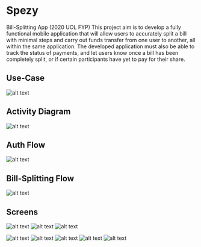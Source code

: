 # Spezy
Bill-Splitting App (2020 UOL FYP)
This project aim is to develop a fully functional mobile application that will allow users to accurately split a bill with minimal steps and carry out funds transfer from one user to another, all within the same application. The developed application must also be able to track the status of payments, and let users know once a bill has been completely split, or if certain participants have yet to pay for their share. 

## Use-Case
![alt text](https://github.com/makzhijian1/Spezy/blob/main/Basic%20Use%20Case%20Diagram.png)

## Activity Diagram
![alt text](https://github.com/makzhijian1/Spezy/blob/main/Activity%20Diagram%20(Bill%20Splitting).png)

## Auth Flow
![alt text](https://github.com/makzhijian1/Spezy/blob/main/Authentication%20(Activity%20Diagram).png)

## Bill-Splitting Flow
![alt text](https://github.com/makzhijian1/Spezy/blob/main/Menu%20(Activity%20Diagram).png)

## Screens
![alt text](https://github.com/makzhijian1/Spezy/blob/main/demo-screens/Final%20-%20Register%20Screen%201.png)
![alt text](https://github.com/makzhijian1/Spezy/blob/main/demo-screens/Final%20-%20Register%20Screen%202.png)
![alt text](https://github.com/makzhijian1/Spezy/blob/main/demo-screens/Final%20-%20Login%20Screen.png)

![alt text](https://github.com/makzhijian1/Spezy/blob/main/demo-screens/Final%20-%20Dashboard%20Home.png)
![alt text](https://github.com/makzhijian1/Spezy/blob/main/demo-screens/Dashboard%20-%20Confirm%20Activity.png)
![alt text](https://github.com/makzhijian1/Spezy/blob/main/demo-screens/Dashboard%20-%20Confirm%20Activity%20%E2%80%93%205.png)
![alt text](https://github.com/makzhijian1/Spezy/blob/main/demo-screens/Dashboard%20-%20Confirm%20Activity%20%E2%80%93%202.png)
![alt text](https://github.com/makzhijian1/Spezy/blob/main/demo-screens/Dashboard%20-%20Confirm%20Activity%20%E2%80%93%204.png)
